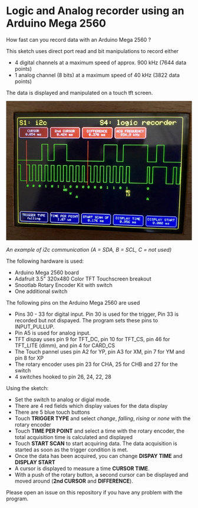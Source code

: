 # Logic and Analog recorder using an Arduino Mega 2560

How fast can you record data with an Arduino Mega 2560 ?

This sketch uses direct port read and bit manipulations to record either
- 4 digital channels at a maximum speed of approx. 900 kHz (7644 data points) 
- 1 analog channel (8 bits) at a maximum speed of 40 kHz (3822 data points)

The data is displayed and manipulated on a touch tft screen.

![Alt text](box.jpg?raw=true)

*An example of i2c communication (A = SDA, B = SCL, C = not used)*

The following hardware is used:
- Arduino Mega 2560 board
- Adafruit 3.5" 320x480 Color TFT Touchscreen breakout
- Snootlab Rotary Encoder Kit with switch
- One additional switch

The following pins on the Arduino Mega 2560 are used
- Pins 30 - 33 for digital input. Pin 30 is used for the trigger, Pin 33 is recorded
but not dispayed. The program sets these pins to INPUT_PULLUP.
- Pin A5 is used for analog input.
- TFT dispay uses pin 9 for TFT_DC, pin 10 for TFT_CS, pin 46 for TFT_LITE (dimm),
and pin 4 for CARD_CS
- The Touch pannel uses pin A2 for YP, pin A3 for XM, pin 7 for YM and pin 8 for XP
- The rotary encoder uses pin 23 for CHA, 25 for CHB and 27 for the switch
- 4 switches hooked to pin 26, 24, 22, 28 

Using the sketch:
- Set the switch to analog or digial mode.
- There are 4 red fields which display values for the data display
- There are 5 blue touch buttons
- Touch **TRIGGER TYPE** and select *change*, *falling*, *rising* or *none* with the rotary encoder
- Touch **TIME PER POINT** and select a time with the rotary encoder, the total acquisition time is
calculated and displayed
- Touch **START SCAN** to start acquiring data. The data acquisition is started as soon as
the trigger condition is met.
- Once the data has been acquired, you can change **DISPAY TIME** and **DISPLAY START**
- A cursor is displayed to measure a time **CURSOR TIME**.
- With a push of the rotary button, a second cursor can be displayed and moved around
(**2nd CURSOR** and **DIFFERENCE**).

Please open an issue on this repository if you have any problem with the program.
